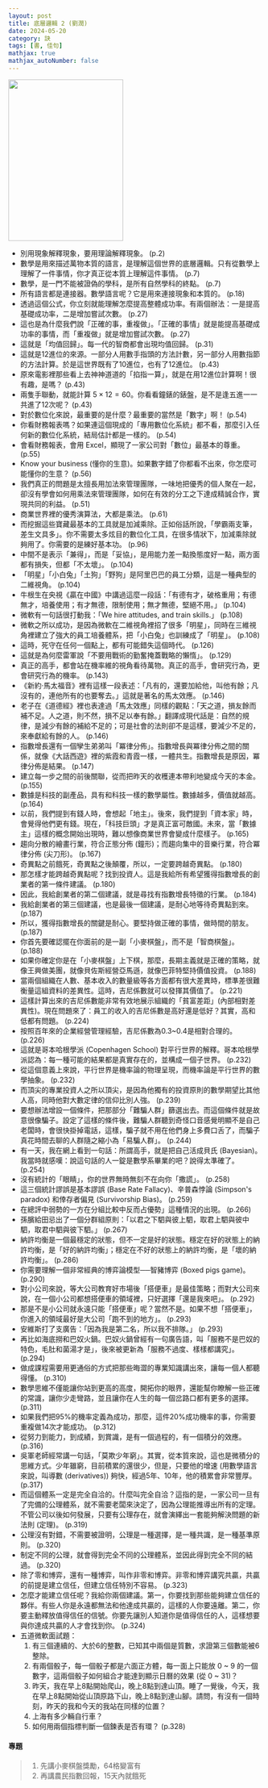 ```yaml
---
layout: post
title: 底層邏輯 2 (劉潤)
date: 2024-05-20
category: 訣
tags: [書, 佳句]
mathjax: true
mathjax_autoNumber: false
---
```


<img src="https://doltegg.github.io/book/images/logic02.jpg" style="width: 228px; height: 320px;">

- 別用現象解釋現象，要用理論解釋現象。 (p.2)
- 數學是用來描述萬物本質的語言，是理解這個世界的底層邏輯。只有從數學上理解了一件事情，你才真正從本質上理解這件事情。 (p.7)
- 數學，是一門不能被證偽的學科，是所有自然學科的終點。 (p.7)
- 所有語言都是連接器。數學語言呢？它是用來連接現象和本質的。 (p.18)
- 透過這個公式，你立刻就能理解怎麼提高整體成功率。有兩個辦法：一是提高基礎成功率，二是增加嘗試次數。 (p.27)
- 這也是為什麼我們說「正確的事，重複做」。「正確的事情」就是能提高基礎成功率的事情，而「重複做」就是增加嘗試次數。 (p.27)
- 這就是「均值回歸」。每一代的智商都會出現均值回歸。 (p.31)
- 這就是12進位的來源。一部分人用數手指頭的方法計數，另一部分人用數指節的方法計算。於是這世界既有了10進位，也有了12進位。 (p.43)
- 原來電影裡那些看上去神神道道的「掐指一算」，就是在用12進位計算啊！很有趣，是嗎？ (p.43)
- 兩隻手聯動，就能計算 $5\times12=60$。你看看鐘錶的錶盤，是不是逢五進一一共進了12次呢？ (p.43)
- 對於數位化來說，最重要的是什麼？最重要的當然是「數字」啊！ (p.54)
- 你看財務報表嗎？如果連這個現成的「專用數位化系統」都不看，那麼引入任何新的數位化系統，結局估計都是一樣的。 (p.54)
- 會看財務報表，會用 Excel，顯現了一家公司對「數位」最基本的尊重。 (p.55)
- Know your business (懂你的生意)。如果數字錯了你都看不出來，你怎麼可能懂你的生意？ (p.56)
- 我們真正的問題是太擅長用加法來管理團隊，一味地把優秀的個人聚在一起，卻沒有學會如何用乘法來管理團隊，如何在有效的分工之下達成精誠合作，實現共同的利益。 (p.51)
- 商業世界裡的優秀演算法，大都是乘法。 (p.61)
- 而挖掘這些寶藏最基本的工具就是加減乘除。正如俗話所說，「學霸兩支筆，差生文具多」。你不需要太多炫目的數位化工具，在很多情狀下，加減乘除就夠用了。你需要的是練好基本功。 (p.96)
- 中間不是表示「兼得」，而是「妥協」，是用能力差一點換態度好一點，兩方面都有損失，但都「不太壞」。 (p.104)
- 「明星」「小白兔」「土狗」「野狗」是阿里巴巴的員工分類，這是一種典型的二維視角。 (p.104)
- 牛根生在央視《贏在中國》中講過這麼一段話：「有德有才，破格重用；有德無才，培養使用；有才無德，限制使用；無才無德，堅絕不用。」 (p.104)
- 微軟有一句話很打動我：「We hire attitudes, and train skills.」 (p.108)
- 微軟之所以成功，是因為微軟在二維視角裡招了很多「明星」，同時在三維視角裡建立了強大的員工培養體系，把「小白兔」也訓練成了「明星」。 (p.108)
- 這時，死守在任何一個點上，都有可能錯失這個時代。 (p.126)
- 這就是為何麼雷軍說「不要用戰術的勤奮掩蓋戰略的懶惰」。 (p.129)
- 真正的高手，都會站在機率維的視角看待萬物。真正的高手，會研究行為，更會研究行為的機率。 (p.143)
- 《新約‧馬太福音》裡有這樣一段表述：「凡有的，還要加給他，叫他有餘；凡沒有的，連他所有的也要奪去。」這就是著名的馬太效應。 (p.146)
- 老子在《道德經》裡也表達過「馬太效應」同樣的觀點：「天之道，損友餘而補不足。人之道，則不然，損不足以奉有餘。」翻譯成現代話是：自然的規律，是減少有餘的補給不足的；可是社會的法則卻不是這樣，要減少不足的，來奉獻給有餘的人。 (p.146)
- 指數增長還有一個孿生弟弟叫「冪律分佈」。指數增長與冪律分佈之間的關係，就像《大話西遊》裡的紫霞和青霞一樣，一體共生。指數增長是原因，冪律分佈是結果。 (p.147)
- 建立每一步之間的前後關聯，從而把昨天的收穫連本帶利地變成今天的本金。 (p.155)
- 數據是科技的副產品，具有和科技一樣的數學屬性。數據越多，價值就越高。 (p.164)
- 以前，我們提到有錢人時，會想起「地主」。後來，我們提到「資本家」時，會覺得他們更有錢。現在，「科技巨頭」才是真正富可敵國。未來，當「數據主」這樣的概念開始出現時，難以想像商業世界會變成什麼樣子。 (p.165)
- 趨向分散的繪畫行業，符合正態分佈 (鐘形)；而趨向集中的音樂行業，符合冪律分佈 (尖刀形)。 (p.167)
- 奇異點之前餓死，奇異點之後顛覆，所以，一定要跨越奇異點。 (p.180)
- 那怎樣才能跨越奇異點呢？找到投資人。這是我給所有希望獲得指數增長的創業者的第一條件建議。 (p.180)
- 因此，我給創業者的第二個建議，就是尋找有指數增長特徵的行業。 (p.184)
- 我給創業者的第三個建議，也是最後一個建議，是耐心地等待奇異點到來。 (p.187)
- 所以，獲得指數增長的關鍵是耐心。要堅持做正確的事情，做時間的朋友。 (p.187)
- 你首先要確認擺在你面前的是一副「小麥棋盤」，而不是「智商棋盤」。 (p.188)
- 如果你確定你是在「小麥棋盤」上下棋，那麼，長期主義就是正確的策略，就像王興做美團，就像貝佐斯經營亞馬遜，就像巴菲特堅持價值投資。 (p.188)
- 當兩個組織在人數、基本收入的數量級等各方面都有很大差異時，標準差很難衡量這組資料的差異性。這時，吉尼係數就可以發揮其價值了。 (p.221)
- 這樣計算出來的吉尼係數能非常有效地展示組織的「貧富差距」(內部相對差異性)。現在問題來了：員工的收入的吉尼係數是高好還是低好？其實，高和低都有問題。 (p.224)
- 按照百年來的企業經營管理經驗，吉尼係數為0.3~0.4是相對合理的。 (p.226)
- 這就是哥本哈根學派 (Copenhagen School) 對平行世界的解釋。哥本哈根學派認為：每一種可能的結果都是真實存在的，並構成一個子世界。 (p.232)
- 從這個意義上來說，平行世界是機率論的物理呈現，而機率論是平行世界的數學抽象。 (p.232)
- 而頂尖的專業投資人之所以頂尖，是因為他獨有的投資原則的數學期望比其他人高，同時他對大數定律的信仰比別人強。 (p.239)
- 要想辦法增設一個條件，把那部分「難騙人群」篩選出去。而這個條件就是故意很像騙子。設定了這樣的條件後，難騙人群聽到奇怪口音感覺明顯不是自己老闆時，會很快掛掉電話，這樣，騙子就不用在他們身上多費口舌了，而騙子真花時間去聊的人群隨之縮小為「易騙人群」。 (p.244)
- 有一天，我在網上看到一句話：所謂高手，就是把自己活成貝氏 (Bayesian)。我當時就感嘆：說這句話的人一錠是數學系畢業的吧？說得太準確了。 (p.254)
- 沒有統計的「眼睛」，你的世界無時無刻不在向你「撒謊」。 (p.258)
- 這三個統計謬誤是基本謬誤 (Base Rate Fallacy)、辛普森悖論 (Simpson's paradox) 和倖存者偏見 (Survivorship Bias)。 (p.259)
- 在總評中弱勢的一方在分組比較中反而占優勢」這種情況的出現。 (p.266)
- 孫臏給田忌出了一個分群組原則：「以君之下駟與彼上駟，取君上駟與彼中駟，取君中駟與彼下駟。」 (p.267)
- 納許均衡是一個最穩定的狀態，但不一定是好的狀態。穩定在好的狀態上的納許均衡，是「好的納許均衡」；穩定在不好的狀態上的納許均衡，是「壞的納許均衡」。 (p.286)
- 你需要理解一個非常經典的博弈論模型──智豬博弈 (Boxed pigs game)。 (p.290)
- 對小公司來說，等大公司教育好市場後「搭便車」是最佳策略；而對大公司來說，在一個小公司都想搭便車的領域裡，只好選擇「還是我來吧」。 (p.292)
- 那是不是小公司就永遠只能「搭便車」呢？當然不是。如果不想「搭便車」，你進入的領域最好是大公司「跑不到的地方」。 (p.293)
- 安維斯打了支廣告：「因為我是第二名，所以我不排隊。」 (p.293)
- 再比如海底撈和巴奴火鍋。巴奴火鍋曾經有一句廣告語，叫「服務不是巴奴的特色，毛肚和菌湯才是」，後來被更新為「服務不過度、樣樣都講究」。 (p.294)
- 做成課程需要用更通俗的方式把那些晦澀的專業知識講出來，讓每一個人都聽得懂。 (p.310)
- 數學思維不僅能讓你站到更高的高度，開拓你的眼界，還能幫你瞭解一些正確的常識，讓你少走彎路，並且讓你在人生的每一個岔路口都有更多的選擇。 (p.311)
- 如果我們把95%的機率定義為成功，那麼，這件20%成功機率的事，你需要重複做14次才能成功。 (p.312)
- 從努力到能力，到成績，到賞識，是有一個過程的，有一個積分的效應。 (p.316)
- 吳軍老師經常講一句話，「莫欺少年窮」。其實，從本質來說，這也是微積分的思維方式。少年雖窮，目前積累的還很少，但是，只要他的增速 (用數學語言來說，叫導數 (derivatives)) 夠快，經過5年、10年，他的積累會非常豐厚。 (p.317)
- 而這個體系一定是完全自洽的。什麼叫完全自洽？這指的是，一家公司一旦有了完備的公理體系，就不需要老闆來決定了，因為公理能推導出所有的定理。不管公司以後如何發展，只要有公理存在，就會演繹出一套能夠解決問題的新法則 (定理)。 (p.319)
- 公理沒有對錯，不需要被證明，公理是一種選擇，是一種共識，是一種基準原則。 (p.320)
- 制定不同的公理，就會得到完全不同的公理體系，並因此得到完全不同的結過。 (p.320)
- 除了零和博弈，還有一種博弈，叫作非零和博弈。非零和博弈講究共贏，共贏的前提是建立信任，但建立信任特別不容易。 (p.323)
- 怎麼才能建立信任呢？我給你兩個建議。第一，你要找到那些能夠建立信任的夥伴。有些人你是永遠都無法和他達成共贏的，這樣的人你要遠離。第二，你要主動釋放值得信任的信號。你要先讓別人知道你是值得信任的人，這樣想要與你達成共贏的人才會找到你。 (p.324)
- 五道微軟面試題：
    1. 有三個連續的、大於6的整數，已知其中兩個是質數，求證第三個數能被6整除。
    2. 有兩個骰子，每一個骰子都是六面正方體，每一面上只能放 0 ~ 9 的一個數字，這兩個骰子如何組合才能達到顯示日曆的效果 (從 0 ~ 31)？
    3. 昨天，我在早上8點開始爬山，晚上8點到達山頂。睡了一覺後，今天，我在早上8點開始從山頂原路下山，晚上8點到達山腳。請問，有沒有一個時刻，昨天的我和今天的我站在同樣的位置？
    4. 上海有多少輛自行車？
    5. 如何用兩個指標判斷一個鍊表是否有環？ (p.328)




#### 專題
> 1. 先講小麥棋盤獎勵，64格變富有
> 2. 再講農民指數回報，15天內就餓死
